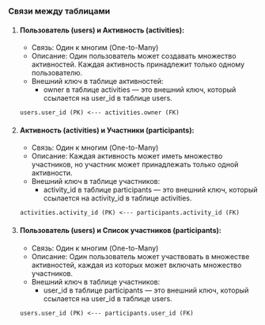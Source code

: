 ### Связи между таблицами

1. #### Пользователь (users) и Активность (activities):


   - Связь: Один к многим (One-to-Many)
   - Описание: Один пользователь может создавать множество активностей.
     Каждая активность принадлежит только одному пользователю.
   - Внешний ключ в таблице активностей:
     - owner в таблице activities — это внешний ключ, который ссылается на user_id в таблице users.

   ```users.user_id (PK) <--- activities.owner (FK)```
2. #### Активность (activities) и Участники (participants):


   - Связь: Один к многим (One-to-Many)
   - Описание: Каждая активность может иметь множество участников,
     но участник может принадлежать только одной активности.
   - Внешний ключ в таблице участников:
     - activity_id в таблице participants — это внешний ключ,
       который ссылается на activity_id в таблице activities.

   ```activities.activity_id (PK) <--- participants.activity_id (FK)```
3. #### Пользователь (users) и Список участников (participants):


   - Связь: Один к многим (One-to-Many)
   - Описание: Один пользователь может участвовать в множестве активностей,
     каждая из которых может включать множество участников.
   - Внешний ключ в таблице участников:
     - user_id в таблице participants — это внешний ключ, который ссылается на user_id в таблице users.

   ```users.user_id (PK) <--- participants.user_id (FK)```
